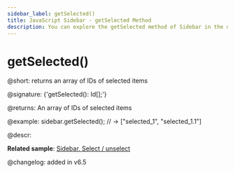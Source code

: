 ```yaml
---
sidebar_label: getSelected()
title: JavaScript Sidebar - getSelected Method 
description: You can explore the getSelected method of Sidebar in the documentation of the DHTMLX JavaScript UI library. Browse developer guides and API reference, try out code examples and live demos, and download a free 30-day evaluation version of DHTMLX Suite 7.
---
```


# getSelected()

@short: returns an array of IDs of selected items

@signature: {'getSelected(): Id[];'}

@returns:
An array of IDs of selected items

@example:
sidebar.getSelected(); // -> ["selected_1", "selected_1.1"]

@descr:

**Related sample**: [Sidebar. Select / unselect](https://snippet.dhtmlx.com/3odod5v1)

@changelog: added in v6.5

[comment]: # (@relatedapi: sidebar/api/sidebar_isselected_method.md sidebar/api/sidebar_select_method.md sidebar/api/sidebar_unselect_method.md)

[comment]: # (@related: sidebar/work_with_sidebar.md#getting-selected-items)
